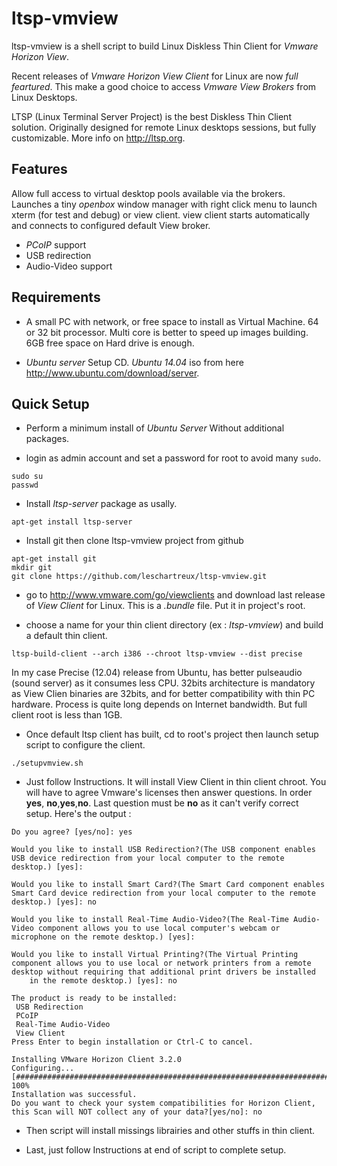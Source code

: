 # ltsp-vmview
ltsp-vmview is a shell script to build Linux Diskless Thin Client for *Vmware Horizon View*.

Recent releases of *Vmware Horizon View Client* for Linux are now *full feartured*. This make a good choice to access *Vmware View Brokers* from Linux Desktops.

LTSP (Linux Terminal Server Project) is the best Diskless Thin Client solution. Originally designed for remote Linux desktops sessions, but fully customizable.
  More info on http://ltsp.org.

## Features
Allow full access to virtual desktop pools available via the brokers.
Launches a tiny *openbox* window manager with right click menu to launch xterm (for test and debug) or view client.
view client starts automatically and connects to configured default View broker.

* *PCoIP* support
* USB redirection
* Audio-Video support

## Requirements

- A small PC with network, or free space to install as Virtual Machine.
64 or 32 bit processor. Multi core is better to speed up images building.
6GB free space on Hard drive is enough.

- *Ubuntu server* Setup CD. *Ubuntu 14.04* iso from here http://www.ubuntu.com/download/server.


## Quick Setup
- Perform a minimum install of *Ubuntu Server* Without additional packages.

- login as admin account and set a password for root to avoid many ```sudo```.

```
sudo su
passwd
```

- Install *ltsp-server* package as usally.

```
apt-get install ltsp-server
```

- Install git then clone ltsp-vmview project from github
```
apt-get install git
mkdir git
git clone https://github.com/leschartreux/ltsp-vmview.git
```

- go to http://www.vmware.com/go/viewclients and download last release of *View Client* for Linux. This is a *.bundle* file. Put it in project's root.

- choose a name for your thin client directory (ex : *ltsp-vmview*) and build a default thin client.
```
ltsp-build-client --arch i386 --chroot ltsp-vmview --dist precise
```
In my case Precise (12.04) release from Ubuntu, has better pulseaudio (sound server) as it consumes less CPU. 32bits architecture is mandatory as View Clien binaries are 32bits, and for better compatibility with thin PC hardware. Process is quite long depends on Internet bandwidth. But full client root is less than 1GB.

- Once default ltsp client has built, cd to root's project then launch
setup script to configure the client.
```
./setupvmview.sh
```

- Just follow Instructions. It will install View Client in thin client chroot. You will have to agree Vmware's licenses then answer questions. In order **yes**, **no**,**yes**,**no**. Last question must be **no** as it can't verify correct setup. Here's the output :

```
Do you agree? [yes/no]: yes

Would you like to install USB Redirection?(The USB component enables USB device redirection from your local computer to the remote desktop.) [yes]:

Would you like to install Smart Card?(The Smart Card component enables Smart Card device redirection from your local computer to the remote desktop.) [yes]: no

Would you like to install Real-Time Audio-Video?(The Real-Time Audio-Video component allows you to use local computer's webcam or microphone on the remote desktop.) [yes]:

Would you like to install Virtual Printing?(The Virtual Printing component allows you to use local or network printers from a remote desktop without requiring that additional print drivers be installed
    in the remote desktop.) [yes]: no

The product is ready to be installed:
 USB Redirection
 PCoIP
 Real-Time Audio-Video
 View Client
Press Enter to begin installation or Ctrl-C to cancel.

Installing VMware Horizon Client 3.2.0
Configuring...
[######################################################################] 100%
Installation was successful.
Do you want to check your system compatibilities for Horizon Client,
this Scan will NOT collect any of your data?[yes/no]: no
```

- Then script will install missings librairies and other stuffs in thin client.

- Last, just follow Instructions at end of script to complete setup.
